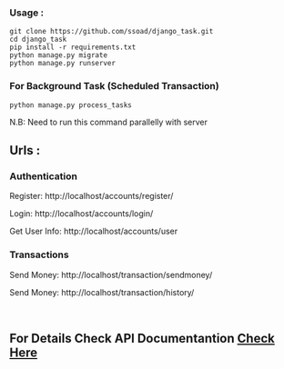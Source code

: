 ### Usage : 

    git clone https://github.com/ssoad/django_task.git
    cd django_task
    pip install -r requirements.txt
    python manage.py migrate
    python manage.py runserver


### For Background Task (Scheduled Transaction)

    python manage.py process_tasks
N.B: Need to run this command parallelly with server 


## Urls :
### Authentication

Register:    http://localhost/accounts/register/

Login:   http://localhost/accounts/login/    

Get User Info:   http://localhost/accounts/user

### Transactions

Send Money:  http://localhost/transaction/sendmoney/

Send Money:  http://localhost/transaction/history/

<br>

## For Details Check API Documentantion [Check Here](https://documenter.getpostman.com/view/11726924/UzJFuy59)